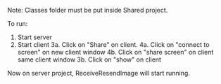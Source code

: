 Note: Classes folder must be put inside Shared project.


To run:

1. Start server
2. Start client
3a. Click on "Share" on client.
4a. Click on "connect to screen" on new client window
4b. Click on "share screen" on client same client window
3b. Click on "show" on client

Now on server project, ReceiveResendImage will start running.
